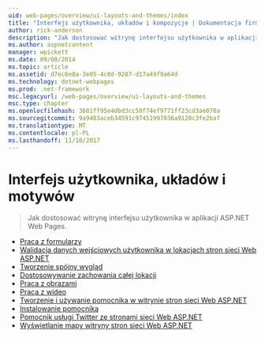 ```yaml
---
uid: web-pages/overview/ui-layouts-and-themes/index
title: "Interfejs użytkownika, układów i kompozycje | Dokumentacja firmy Microsoft"
author: rick-anderson
description: "Jak dostosować witrynę interfejsu użytkownika w aplikacji ASP.NET Web Pages."
ms.author: aspnetcontent
manager: wpickett
ms.date: 09/08/2014
ms.topic: article
ms.assetid: d7ec6e8a-3e05-4c0d-9207-d17a49f9a64d
ms.technology: dotnet-webpages
ms.prod: .net-framework
msc.legacyurl: /web-pages/overview/ui-layouts-and-themes
msc.type: chapter
ms.openlocfilehash: 3681ff95e4dbd3cc50f74ef9771ff23cd3ae070a
ms.sourcegitcommit: 9a9483aceb34591c97451997036a9120c3fe2baf
ms.translationtype: MT
ms.contentlocale: pl-PL
ms.lasthandoff: 11/10/2017
---
```

<a name="ui-layouts-and-themes"></a>Interfejs użytkownika, układów i motywów
====================
> Jak dostosować witrynę interfejsu użytkownika w aplikacji ASP.NET Web Pages.


- [Praca z formularzy](4-working-with-forms.md)
- [Walidacja danych wejściowych użytkownika w lokacjach stron sieci Web ASP.NET](validating-user-input-in-aspnet-web-pages-sites.md)
- [Tworzenie spójny wygląd](3-creating-a-consistent-look.md)
- [Dostosowywanie zachowania całej lokacji](18-customizing-site-wide-behavior.md)
- [Praca z obrazami](9-working-with-images.md)
- [Praca z wideo](10-working-with-video.md)
- [Tworzenie i używanie pomocnika w witrynie stron sieci Web ASP.NET](creating-and-using-a-helper-in-an-aspnet-web-pages-site.md)
- [Instalowanie pomocnika](installing-helpers.md)
- [Pomocnik usługi Twitter ze stronami sieci Web ASP.NET](twitter-helper.md)
- [Wyświetlanie mapy witryny stron sieci Web ASP.NET](displaying-maps-in-an-aspnet-web-pages-site.md)
